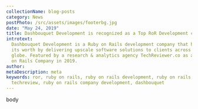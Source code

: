 ```yaml
---
collectionName: blog-posts
category: News
postPhoto: /src/assets/images/footerbg.jpg
date: "May 24, 2019"
title: Dashbouquet Development is recognized as a Top RoR Development company in 2019
introtext:
  Dashbouquet Development is a Ruby on Rails development company that has proved
  its worth by delivering upscale software solutions to clients across the
  globe. Featured by a research & analytics agency TechReviewer.co as a Top Ruby
  on Rails Company in 2019.
author: 
metaDescription: meta
keywords: ror, ruby on rails, ruby on rails development, ruby on rails company,
  techreview, ruby on rails company development, dashbouquet
---
```


body
